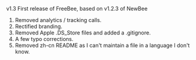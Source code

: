 
v1.3
First release of FreeBee, based on v1.2.3 of NewBee
1. Removed analytics / tracking calls.
2. Rectified branding.
3. Removed Apple .DS_Store files and added a .gitignore.
4. A few typo corrections.
5. Removed zh-cn README as I can't maintain a file in a language I don't know.


